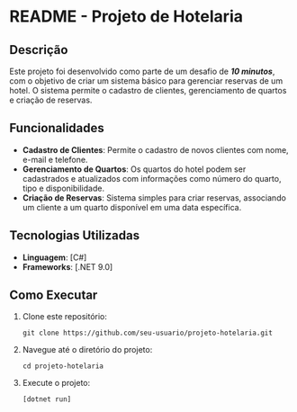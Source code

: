 # README - Projeto de Hotelaria

## Descrição

Este projeto foi desenvolvido como parte de um desafio de ***10 minutos***, com o objetivo de criar um sistema básico para gerenciar reservas de um hotel. O sistema permite o cadastro de clientes, gerenciamento de quartos e criação de reservas.

## Funcionalidades

- **Cadastro de Clientes**: Permite o cadastro de novos clientes com nome, e-mail e telefone.
- **Gerenciamento de Quartos**: Os quartos do hotel podem ser cadastrados e atualizados com informações como número do quarto, tipo e disponibilidade.
- **Criação de Reservas**: Sistema simples para criar reservas, associando um cliente a um quarto disponível em uma data específica.

## Tecnologias Utilizadas

- **Linguagem**: [C#]
- **Frameworks**: [.NET 9.0]


## Como Executar

1. Clone este repositório:
    ```
    git clone https://github.com/seu-usuario/projeto-hotelaria.git
    ```

2. Navegue até o diretório do projeto:
    ```
    cd projeto-hotelaria
    ```

3. Execute o projeto:
    ```
    [dotnet run]
    ```
